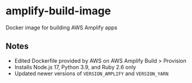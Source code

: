 # amplify-build-image

Docker image for building AWS Amplify apps

## Notes

- Edited Dockerfile provided by AWS on AWS Amplify Build > Provision
- Installs Node.js 17, Python 3.9, and Ruby 2.6 only
- Updated newer versions of `VERSION_AMPLIFY` and `VERSION_YARN`
